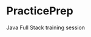 <html>
  <head></head>
<h1>PracticePrep</h1>
  <body>
  <p> Java Full Stack training session <p>
    </body>
  </html>
